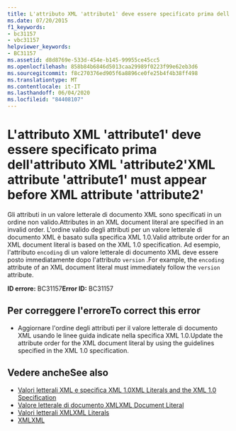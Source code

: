 ```yaml
---
title: L'attributo XML 'attribute1' deve essere specificato prima dell'attributo XML 'attribute2'
ms.date: 07/20/2015
f1_keywords:
- bc31157
- vbc31157
helpviewer_keywords:
- BC31157
ms.assetid: d8d8769e-533d-454e-b145-99955ce45cc5
ms.openlocfilehash: 858b84b6846d5013caa29989f0223f99e62eb3d6
ms.sourcegitcommit: f8c270376ed905f6a8896ce0fe25b4f4b38ff498
ms.translationtype: MT
ms.contentlocale: it-IT
ms.lasthandoff: 06/04/2020
ms.locfileid: "84408107"
---
```

# <a name="xml-attribute-attribute1-must-appear-before-xml-attribute-attribute2"></a><span data-ttu-id="99191-102">L'attributo XML 'attribute1' deve essere specificato prima dell'attributo XML 'attribute2'</span><span class="sxs-lookup"><span data-stu-id="99191-102">XML attribute 'attribute1' must appear before XML attribute 'attribute2'</span></span>
<span data-ttu-id="99191-103">Gli attributi in un valore letterale di documento XML sono specificati in un ordine non valido.</span><span class="sxs-lookup"><span data-stu-id="99191-103">Attributes in an XML document literal are specified in an invalid order.</span></span> <span data-ttu-id="99191-104">L'ordine valido degli attributi per un valore letterale di documento XML è basato sulla specifica XML 1.0.</span><span class="sxs-lookup"><span data-stu-id="99191-104">Valid attribute order for an XML document literal is based on the XML 1.0 specification.</span></span> <span data-ttu-id="99191-105">Ad esempio, l'attributo `encoding` di un valore letterale di documento XML deve essere posto immediatamente dopo l'attributo `version` .</span><span class="sxs-lookup"><span data-stu-id="99191-105">For example, the `encoding` attribute of an XML document literal must immediately follow the `version` attribute.</span></span>  
  
 <span data-ttu-id="99191-106">**ID errore:** BC31157</span><span class="sxs-lookup"><span data-stu-id="99191-106">**Error ID:** BC31157</span></span>  
  
## <a name="to-correct-this-error"></a><span data-ttu-id="99191-107">Per correggere l'errore</span><span class="sxs-lookup"><span data-stu-id="99191-107">To correct this error</span></span>  
  
- <span data-ttu-id="99191-108">Aggiornare l'ordine degli attributi per il valore letterale di documento XML usando le linee guida indicate nella specifica XML 1.0.</span><span class="sxs-lookup"><span data-stu-id="99191-108">Update the attribute order for the XML document literal by using the guidelines specified in the XML 1.0 specification.</span></span>  
  
## <a name="see-also"></a><span data-ttu-id="99191-109">Vedere anche</span><span class="sxs-lookup"><span data-stu-id="99191-109">See also</span></span>

- [<span data-ttu-id="99191-110">Valori letterali XML e specifica XML 1.0</span><span class="sxs-lookup"><span data-stu-id="99191-110">XML Literals and the XML 1.0 Specification</span></span>](../programming-guide/language-features/xml/xml-literals-and-the-xml-1-0-specification.md)
- [<span data-ttu-id="99191-111">Valore letterale di documento XML</span><span class="sxs-lookup"><span data-stu-id="99191-111">XML Document Literal</span></span>](../language-reference/xml-literals/xml-document-literal.md)
- [<span data-ttu-id="99191-112">Valori letterali XML</span><span class="sxs-lookup"><span data-stu-id="99191-112">XML Literals</span></span>](../language-reference/xml-literals/index.md)
- [<span data-ttu-id="99191-113">XML</span><span class="sxs-lookup"><span data-stu-id="99191-113">XML</span></span>](../programming-guide/language-features/xml/index.md)
